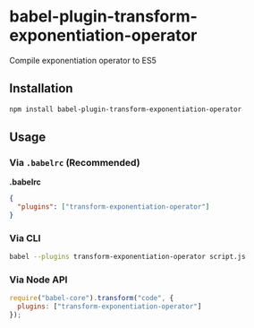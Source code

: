# babel-plugin-transform-exponentiation-operator

Compile exponentiation operator to ES5

## Installation

```sh
npm install babel-plugin-transform-exponentiation-operator
```

## Usage

### Via `.babelrc` (Recommended)

**.babelrc**

```json
{
  "plugins": ["transform-exponentiation-operator"]
}
```

### Via CLI

```sh
babel --plugins transform-exponentiation-operator script.js
```

### Via Node API

```javascript
require("babel-core").transform("code", {
  plugins: ["transform-exponentiation-operator"]
});
```
